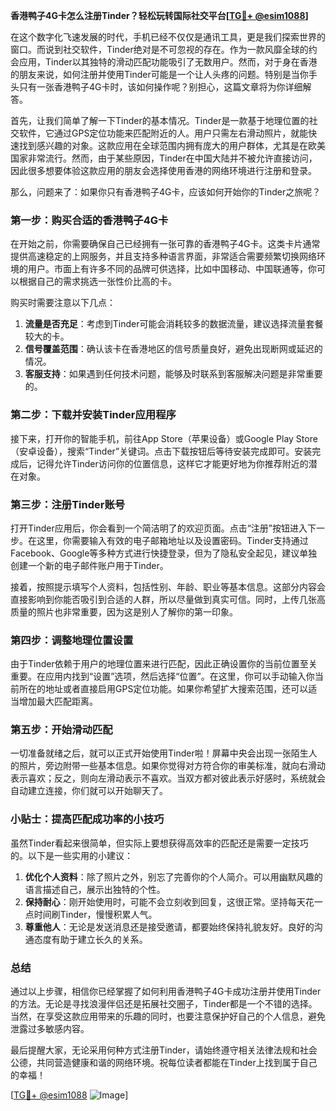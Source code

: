 **香港鸭子4G卡怎么注册Tinder？轻松玩转国际社交平台[[TG💪+ @esim1088](https://t.me/s/esim1088)]**

在这个数字化飞速发展的时代，手机已经不仅仅是通讯工具，更是我们探索世界的窗口。而说到社交软件，Tinder绝对是不可忽视的存在。作为一款风靡全球的约会应用，Tinder以其独特的滑动匹配功能吸引了无数用户。然而，对于身在香港的朋友来说，如何注册并使用Tinder可能是一个让人头疼的问题。特别是当你手头只有一张香港鸭子4G卡时，该如何操作呢？别担心，这篇文章将为你详细解答。

首先，让我们简单了解一下Tinder的基本情况。Tinder是一款基于地理位置的社交软件，它通过GPS定位功能来匹配附近的人。用户只需左右滑动照片，就能快速找到感兴趣的对象。这款应用在全球范围内拥有庞大的用户群体，尤其是在欧美国家非常流行。然而，由于某些原因，Tinder在中国大陆并不被允许直接访问，因此很多想要体验这款应用的朋友会选择使用香港的网络环境进行注册和登录。

那么，问题来了：如果你只有香港鸭子4G卡，应该如何开始你的Tinder之旅呢？

### 第一步：购买合适的香港鸭子4G卡

在开始之前，你需要确保自己已经拥有一张可靠的香港鸭子4G卡。这类卡片通常提供高速稳定的上网服务，并且支持多种语言界面，非常适合需要频繁切换网络环境的用户。市面上有许多不同的品牌可供选择，比如中国移动、中国联通等，你可以根据自己的需求挑选一张性价比高的卡。

购买时需要注意以下几点：
1. **流量是否充足**：考虑到Tinder可能会消耗较多的数据流量，建议选择流量套餐较大的卡。
2. **信号覆盖范围**：确认该卡在香港地区的信号质量良好，避免出现断网或延迟的情况。
3. **客服支持**：如果遇到任何技术问题，能够及时联系到客服解决问题是非常重要的。

### 第二步：下载并安装Tinder应用程序

接下来，打开你的智能手机，前往App Store（苹果设备）或Google Play Store（安卓设备），搜索“Tinder”关键词。点击下载按钮后等待安装完成即可。安装完成后，记得允许Tinder访问你的位置信息，这样它才能更好地为你推荐附近的潜在对象。

### 第三步：注册Tinder账号

打开Tinder应用后，你会看到一个简洁明了的欢迎页面。点击“注册”按钮进入下一步。在这里，你需要输入有效的电子邮箱地址以及设置密码。Tinder支持通过Facebook、Google等多种方式进行快捷登录，但为了隐私安全起见，建议单独创建一个新的电子邮件账户用于Tinder。

接着，按照提示填写个人资料，包括性别、年龄、职业等基本信息。这部分内容会直接影响到你能否吸引到合适的人群，所以尽量做到真实可信。同时，上传几张高质量的照片也非常重要，因为这是别人了解你的第一印象。

### 第四步：调整地理位置设置

由于Tinder依赖于用户的地理位置来进行匹配，因此正确设置你的当前位置至关重要。在应用内找到“设置”选项，然后选择“位置”。在这里，你可以手动输入你当前所在的地址或者直接启用GPS定位功能。如果你希望扩大搜索范围，还可以适当增加最大匹配距离。

### 第五步：开始滑动匹配

一切准备就绪之后，就可以正式开始使用Tinder啦！屏幕中央会出现一张陌生人的照片，旁边附带一些基本信息。如果你觉得对方符合你的审美标准，就向右滑动表示喜欢；反之，则向左滑动表示不喜欢。当双方都对彼此表示好感时，系统就会自动建立连接，你们就可以开始聊天了。

### 小贴士：提高匹配成功率的小技巧

虽然Tinder看起来很简单，但实际上要想获得高效率的匹配还是需要一定技巧的。以下是一些实用的小建议：

1. **优化个人资料**：除了照片之外，别忘了完善你的个人简介。可以用幽默风趣的语言描述自己，展示出独特的个性。
2. **保持耐心**：刚开始使用时，可能不会立刻收到回复，这很正常。坚持每天花一点时间刷Tinder，慢慢积累人气。
3. **尊重他人**：无论是发送消息还是接受邀请，都要始终保持礼貌友好。良好的沟通态度有助于建立长久的关系。

### 总结

通过以上步骤，相信你已经掌握了如何利用香港鸭子4G卡成功注册并使用Tinder的方法。无论是寻找浪漫伴侣还是拓展社交圈子，Tinder都是一个不错的选择。当然，在享受这款应用带来的乐趣的同时，也要注意保护好自己的个人信息，避免泄露过多敏感内容。

最后提醒大家，无论采用何种方式注册Tinder，请始终遵守相关法律法规和社会公德，共同营造健康和谐的网络环境。祝每位读者都能在Tinder上找到属于自己的幸福！

[[TG💪+ @esim1088](https://t.me/s/esim1088) ![Image](https://i.postimg.cc/4NQfJmqS/Snipaste-2025-05-13-00-14-12.png)]